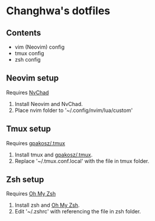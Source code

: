 # Changhwa's dotfiles

## Contents

- vim (Neovim) config
- tmux config
- zsh config

## Neovim setup

Requires [NvChad](https://github.com/NvChad/NvChad)

1. Install Neovim and NvChad.
2. Place nvim folder to '~/.config/nvim/lua/custom'

## Tmux setup

Requires [gpakosz/.tmux](https://github.com/gpakosz/.tmux)

1. Install tmux and [gpakosz/.tmux](https://github.com/gpakosz/.tmux).
2. Replace '~/.tmux.conf.local' with the file in tmux folder.

## Zsh setup

Requires [Oh My Zsh](https://github.com/ohmyzsh/ohmyzsh)

1. Install zsh and [Oh My Zsh](https://github.com/ohmyzsh/ohmyzsh).
2. Edit '~/.zshrc' with referencing the file in zsh folder.
